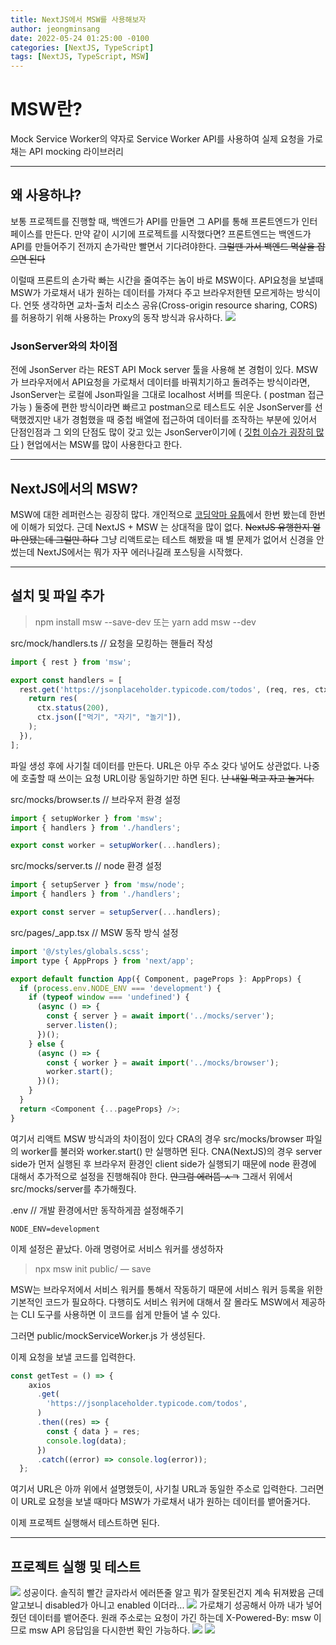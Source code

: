 ```yaml
---
title: NextJS에서 MSW를 사용해보자
author: jeongminsang
date: 2022-05-24 01:25:00 -0100
categories: [NextJS, TypeScript]
tags: [NextJS, TypeScript, MSW]
---
```


# MSW란?
Mock Service Worker의 약자로 Service Worker API를 사용하여 실제 요청을 가로채는 API mocking 라이브러리

---
## 왜 사용하냐?
보통 프로젝트를 진행할 때, 백엔드가 API를 만들면 그 API를 통해 프론트엔드가 인터페이스를 만든다. 만약 같이 시기에 프로젝트를 시작했다면? 프론트엔드는 백엔드가 API를 만들어주기 전까지 손가락만 빨면서 기다려야한다.
~~그럴땐 가서 백엔드 멱살을 잡으면 된다~~

이럴때 프론트의 손가락 빠는 시간을 줄여주는 놈이 바로 MSW이다.
API요청을 보낼때 MSW가 가로채서 내가 원하는 데이터를 가져다 주고 브라우저한텐 모르게하는 방식이다.
언뜻 생각하면 교차-출처 리소스 공유(Cross-origin resource sharing, CORS)를 허용하기 위해 사용하는 Proxy의 동작 방식과 유사하다.
![](https://velog.velcdn.com/images/minsang9735/post/8da16515-8710-4aba-821c-ed85f37dd1fd/image.png)


### JsonServer와의 차이점
전에 JsonServer 라는 REST API Mock server 툴을 사용해 본 경험이 있다.
MSW가 브라우저에서 API요청을 가로채서 데이터를 바꿔치기하고 돌려주는 방식이라면, JsonServer는 로컬에 Json파일을 그대로 localhost 서버를 띄운다. ( postman 접근 가능 )
둘중에 편한 방식이라면 빠르고 postman으로 테스트도 쉬운 JsonServer를 선택했겠지만
내가 경험했을 때 중첩 배열에 접근하여 데이터를 조작하는 부분에 있어서 단점인점과 그 외의 단점도 많이 갖고 있는 JsonServer이기에 ( [깃헙 이슈가 굉장히 많다](https://github.com/typicode/json-server/issues) ) 현업에서는 MSW를 많이 사용한다고 한다.

---
## NextJS에서의 MSW?
MSW에 대한 레퍼런스는 굉장히 많다. 개인적으로 [코딩악마 유툽](https://youtu.be/iQGRPXs_1Qc)에서 한번 봤는데 한번에 이해가 되었다.
근데 NextJS + MSW 는 상대적을 많이 없다.
~~NextJS 유행한지 얼마 안됐는데 그럴만 하다~~
그냥 리액트로는 테스트 해봤을 때 별 문제가 없어서 신경을 안썼는데 NextJS에서는 뭐가 자꾸 에러나길래 포스팅을 시작했다.

---
## 설치 및 파일 추가

> npm install msw --save-dev
또는
yarn add msw --dev

src/mock/handlers.ts // 요청을 모킹하는 핸들러 작성
```javascript
import { rest } from 'msw';

export const handlers = [
  rest.get('https://jsonplaceholder.typicode.com/todos', (req, res, ctx) => {
    return res(
      ctx.status(200),
      ctx.json(["먹기", "자기", "놀기"]),
    );
  }),
];

```
파일 생성 후에 사기칠 데이터를 만든다. URL은 아무 주소 갖다 넣어도 상관없다. 나중에 호출할 때 쓰이는 요청 URL이랑 동일하기만 하면 된다.
~~난 내일 먹고 자고 놀거다.~~

src/mocks/browser.ts // 브라우저 환경 설정
```javascript
import { setupWorker } from 'msw';
import { handlers } from './handlers';

export const worker = setupWorker(...handlers);
```

src/mocks/server.ts // node 환경 설정
```javascript
import { setupServer } from 'msw/node';
import { handlers } from './handlers';

export const server = setupServer(...handlers);

```

src/pages/_app.tsx // MSW 동작 방식 설정

```javascript
import '@/styles/globals.scss';
import type { AppProps } from 'next/app';

export default function App({ Component, pageProps }: AppProps) {
  if (process.env.NODE_ENV === 'development') {
    if (typeof window === 'undefined') {
      (async () => {
        const { server } = await import('../mocks/server');
        server.listen();
      })();
    } else {
      (async () => {
        const { worker } = await import('../mocks/browser');
        worker.start();
      })();
    }
  }
  return <Component {...pageProps} />;
}
```
여기서 리액트 MSW 방식과의 차이점이 있다
CRA의 경우 src/mocks/browser 파일의 worker를 불러와 worker.start() 만 실행하면 된다.
CNA(NextJS)의 경우 server side가 먼저 실행된 후 브라우저 환경인 client side가 실행되기 때문에 node 환경에 대해서 추가적으로 설정을 진행해줘야 한다. ~~안그럼 에러뜸 ㅅㄱ~~
그래서 위에서 src/mocks/server를 추가해줬다.

.env // 개발 환경에서만 동작하게끔 설정해주기
```
NODE_ENV=development
```
이제 설정은 끝났다.
아래 명령어로 서비스 워커를 생성하자
> npx msw init public/ — save

MSW는 브라우저에서 서비스 워커를 통해서 작동하기 때문에 서비스 워커 등록을 위한 기본적인 코드가 필요하다. 다행히도 서비스 워커에 대해서 잘 몰라도 MSW에서 제공하는 CLI 도구를 사용하면 이 코드를 쉽게 만들어 낼 수 있다.

그러면
public/mockServiceWorker.js 가 생성된다.

이제 요청을 보낼 코드를 입력한다.
```javascript
const getTest = () => {
    axios
      .get(
        'https://jsonplaceholder.typicode.com/todos',
      )
      .then((res) => {
        const { data } = res;
        console.log(data);
      })
      .catch((error) => console.log(error));
  };
```
여기서 URL은 아까 위에서 설명했듯이, 사기칠 URL과 동일한 주소로 입력한다.
그러면 이 URL로 요청을 보낼 때마다 MSW가 가로채서 내가 원하는 데이터를 뱉어줄거다.

이제 프로젝트 실행해서 테스트하면 된다.

---
## 프로젝트 실행 및 테스트

![](https://velog.velcdn.com/images/minsang9735/post/8331c217-6a8e-4ab9-a782-17389e9cb6e0/image.png)
성공이다.
솔직히 빨간 글자라서 에러뜬줄 알고 뭐가 잘못된건지 계속 뒤져봤음 
근데 알고보니 disabled가 아니고 enabled 이더라...
![](https://velog.velcdn.com/images/minsang9735/post/6afcc74c-ab00-4a19-85b9-9c652e4f3997/image.png)
가로채기 성공해서 아까 내가 넣어줬던 데이터를 뱉어준다. 
원래 주소로는 요청이 가긴 하는데 X-Powered-By: msw 이므로 msw API 응답임을 다시한번 확인 가능하다.
![](https://velog.velcdn.com/images/minsang9735/post/73137940-85bd-4680-8c4b-a098efc876aa/image.png)
![](https://velog.velcdn.com/images/minsang9735/post/8d77a8c1-02e6-4407-af07-f88d513d67bf/image.png)

